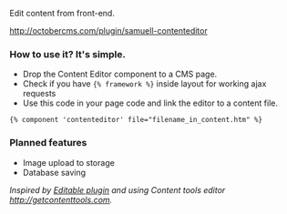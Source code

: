 Edit content from front-end.

http://octobercms.com/plugin/samuell-contenteditor

### How to use it? It's simple. ###

* Drop the Content Editor component to a CMS page.
* Check if you have `{% framework %}` inside layout for working ajax requests
* Use this code in your page code and link the editor to a content file.

```
{% component 'contenteditor' file="filename_in_content.htm" %}
```

### Planned features ###
* Image upload to storage
* Database saving

*Inspired by [Editable plugin](http://octobercms.com/plugin/rainlab-editable) and using Content tools editor  http://getcontenttools.com.*
